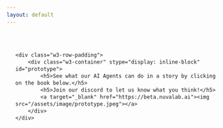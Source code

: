 ```yaml
---
layout: default
---
```


<!-- Demo Section -->
<div class="bg w3-display-container w3-light-grey" id="home">

<div class="w3-container w3-light-sand" style="padding:30px 20px" id="demo">

    <div class="w3-row-padding">
        <div class="w3-container" stype="display: inline-block" id="prototype">
            <h5>See what our AI Agents can do in a story by clicking on the book below.</h5>
            <h5>Join our discord to let us know what you think!</h5>
            <a target="_blank" href="https://beta.nuvalab.ai"><img src="/assets/image/prototype.jpeg"></a>
        </div>
    </div>

</div>

</div>